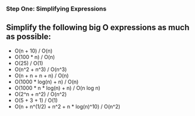 ### Step One: Simplifying Expressions
## Simplify the following big O expressions as much as possible:

 - O(n + 10)  / O(n)
 - O(100 * n)  / O(n)
 - O(25)  / O(1)
 - O(n^2 + n^3) / O(n^3)
 - O(n + n + n + n) / O(n)
 - O(1000 * log(n) + n) / O(n)
 - O(1000 * n * log(n) + n) / O(n log n)
 - O(2^n + n^2)  / O(n^2)
 - O(5 + 3 + 1)  / O(1)
 - O(n + n^(1/2) + n^2 + n * log(n)^10)  / O(n^2)